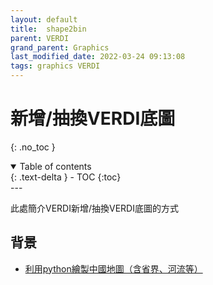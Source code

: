```yaml
---
layout: default
title:  shape2bin
parent: VERDI
grand_parent: Graphics
last_modified_date: 2022-03-24 09:13:08
tags: graphics VERDI
---
```


# 新增/抽換VERDI底圖
{: .no_toc }

<details open markdown="block">
  <summary>
    Table of contents
  </summary>
  {: .text-delta }
- TOC
{:toc}
</details>
---

此處簡介VERDI新增/抽換VERDI底圖的方式

## 背景
- [利用python繪製中國地圖（含省界、河流等）](https://www.796t.com/article.php?id=105485)

